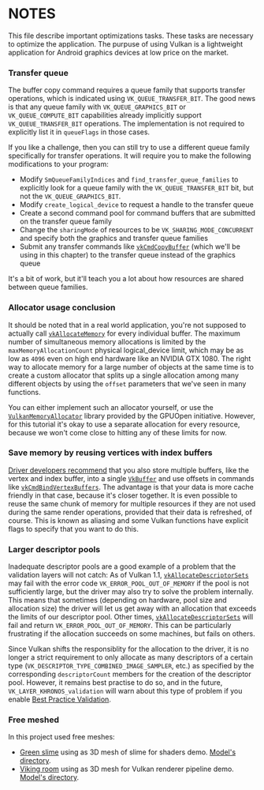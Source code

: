 # NOTES
This file describe important optimizations tasks. These tasks are necessary to optimize the application. The purpuse of using Vulkan is a lightweight application for Android graphics devices at low price on the market.


### Transfer queue
The buffer copy command requires a queue family that supports transfer operations, which is indicated using `VK_QUEUE_TRANSFER_BIT`. The good news is that any queue family with `VK_QUEUE_GRAPHICS_BIT` or `VK_QUEUE_COMPUTE_BIT` capabilities already implicitly support `VK_QUEUE_TRANSFER_BIT` operations. The implementation is not required to explicitly list it in `queueFlags` in those cases.

If you like a challenge, then you can still try to use a different queue family specifically for transfer operations. It will require you to make the following modifications to your program:
 - Modify `SmQueueFamilyIndices` and `find_transfer_queue_families` to explicitly look for a queue family with the `VK_QUEUE_TRANSFER_BIT` bit, but not the `VK_QUEUE_GRAPHICS_BIT`.
 - Modify `create_logical_device` to request a handle to the transfer queue
 - Create a second command pool for command buffers that are submitted on the transfer queue family
 - Change the `sharingMode` of resources to be `VK_SHARING_MODE_CONCURRENT` and specify both the graphics and transfer queue families
 - Submit any transfer commands like [`vkCmdCopyBuffer`](https://www.khronos.org/registry/vulkan/specs/1.3-extensions/man/html/vkCmdCopyBuffer.html) (which we'll be using in this chapter) to the transfer queue instead of the graphics queue

It's a bit of work, but it'll teach you a lot about how resources are shared between queue families.


### Allocator usage conclusion
It should be noted that in a real world application, you're not supposed to actually call [`vkAllocateMemory`](https://www.khronos.org/registry/vulkan/specs/1.0/man/html/vkAllocateMemory.html) for every individual buffer. The maximum number of simultaneous memory allocations is limited by the `maxMemoryAllocationCount` physical logical_device limit, which may be as low as `4096` even on high end hardware like an NVIDIA GTX 1080. The right way to allocate memory for a large number of objects at the same time is to create a custom allocator that splits up a single allocation among many different objects by using the `offset` parameters that we've seen in many functions.

You can either implement such an allocator yourself, or use the [`VulkanMemoryAllocator`](https://github.com/GPUOpen-LibrariesAndSDKs/VulkanMemoryAllocator) library provided by the GPUOpen initiative. However, for this tutorial it's okay to use a separate allocation for every resource, because we won't come close to hitting any of these limits for now.

### Save memory by reusing vertices with index buffers
[Driver developers recommend](https://developer.nvidia.com/vulkan-memory-management) that you also store multiple buffers, like the vertex and index buffer, into a single [`VkBuffer`](https://www.khronos.org/registry/vulkan/specs/1.0/man/html/VkBuffer.html) and use offsets in commands like [`vkCmdBindVertexBuffers`](https://www.khronos.org/registry/vulkan/specs/1.0/man/html/vkCmdBindVertexBuffers.html). The advantage is that your data is more cache friendly in that case, because it's closer together. It is even possible to reuse the same chunk of memory for multiple resources if they are not used during the same render operations, provided that their data is refreshed, of course. This is known as aliasing and some Vulkan functions have explicit flags to specify that you want to do this.


### Larger descriptor pools
Inadequate descriptor pools are a good example of a problem that the validation layers will not catch: As of Vulkan 1.1, [`vkAllocateDescriptorSets`](https://www.khronos.org/registry/vulkan/specs/1.0/man/html/vkAllocateDescriptorSets.html) may fail with the error code `VK_ERROR_POOL_OUT_OF_MEMORY` if the pool is not sufficiently large, but the driver may also try to solve the problem internally. This means that sometimes (depending on hardware, pool size and allocation size) the driver will let us get away with an allocation that exceeds the limits of our descriptor pool. Other times, [`vkAllocateDescriptorSets`](https://www.khronos.org/registry/vulkan/specs/1.0/man/html/vkAllocateDescriptorSets.html) will fail and return `VK_ERROR_POOL_OUT_OF_MEMORY`. This can be particularly frustrating if the allocation succeeds on some machines, but fails on others.

Since Vulkan shifts the responsiblity for the allocation to the driver, it is no longer a strict requirement to only allocate as many descriptors of a certain type (`VK_DESCRIPTOR_TYPE_COMBINED_IMAGE_SAMPLER`, etc.) as specified by the corresponding `descriptorCount` members for the creation of the descriptor pool. However, it remains best practise to do so, and in the future, `VK_LAYER_KHRONOS_validation` will warn about this type of problem if you enable [Best Practice Validation](https://vulkan.lunarg.com/doc/sdk/1.3.204.1/linux/best_practices.html).


### Free meshed
In this project used free meshes:
 - [Green slime](https://sketchfab.com/3d-models/slime-1-8b44e345b4a94818837e953a06e571bf) using as 3D mesh of slime for shaders demo. [Model's directory](./raws/slime_green/).
 - [Viking room](https://sketchfab.com/3d-models/viking-room-a49f1b8e4f5c4ecf9e1fe7d81915ad38) using as 3D mesh for Vulkan renderer pipeline demo. [Model's directory](./raws/viking_room/).

